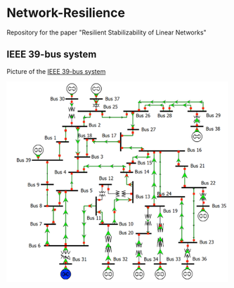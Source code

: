 # Network-Resilience
Repository for the paper "Resilient Stabilizability of Linear Networks"



## IEEE 39-bus system

Picture of the [IEEE 39-bus system](https://icseg.iti.illinois.edu/ieee-39-bus-system/)

![IEEE 39-bus system](pictures/IEEE_39.PNG "IEEE 39-bus system")
